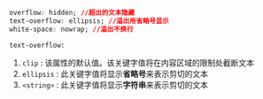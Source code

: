 
```css
overflow: hidden; //超出的文本隐藏
text-overflow: ellipsis; //溢出用省略号显示
white-space: nowrap; //溢出不换行
```

`text-overflow:`
1. `clip` : 该属性的默认值。该关键字值将在内容区域的限制处截断文本
2. `ellipsis` : 此关键字值将显示**省略号**来表示剪切的文本
3. `<string>` : 此关键字值将显示**字符串**来表示剪切的文本